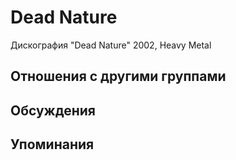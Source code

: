 # Dead Nature

Дискография
"Dead Nature" 2002, Heavy Metal

## Отношения с другими группами


## Обсуждения


## Упоминания

